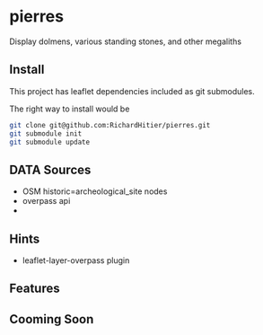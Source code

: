 # pierres

Display dolmens, various standing stones, and other megaliths

## Install

This project has leaflet dependencies included as git
submodules.

The right way to install would be

```bash
git clone git@github.com:RichardHitier/pierres.git
git submodule init
git submodule update
```

## DATA Sources

  * OSM historic=archeological_site nodes
  * overpass api 
  *




## Hints

  *  leaflet-layer-overpass plugin

## Features

## Cooming Soon

